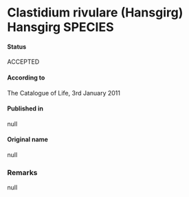 # Clastidium rivulare (Hansgirg) Hansgirg SPECIES

#### Status
ACCEPTED

#### According to
The Catalogue of Life, 3rd January 2011

#### Published in
null

#### Original name
null

### Remarks
null